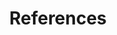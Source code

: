 ---
title: References
bookCollapseSection: true
weight: 30
# summary: 
# date: 
# bookFlatSection: false
# bookToc: true
# bookHidden: false
# bookComments: false
# bookSearchExclude: false
---